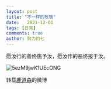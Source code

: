 ```yaml
---
layout: post
title: "不一样的玫瑰"
date:   2021-12-01
tags: [日常]
comments: true
author: 努力的七
---
```


愿汝行的善终施予汝，愿汝作的恶终报于汝。

![5ezM9jwK1UEcONG](https://i.loli.net/2021/12/01/5ezM9jwK1UEcONG.jpg)

转载[鹿道森](https://weibo.com/3284194163/L3D2Wbby0)的微博
